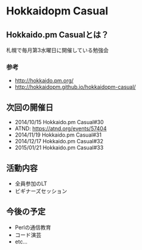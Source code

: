 # Hokkaidopm Casual

## Hokkaido.pm Casualとは？

札幌で毎月第3水曜日に開催している勉強会

### 参考
 
 - http://hokkaido.pm.org/
 - http://hokkaidopm.github.io/hokkaidopm-casual/

## 次回の開催日

 - 2014/10/15 Hokkaido.pm Casual#30
  - ATND: https://atnd.org/events/57404
 - 2014/11/19 Hokkaido.pm Casual#31
 - 2014/12/17 Hokkaido.pm Casual#32
 - 2015/01/21 Hokkaido.pm Casual#33

## 活動内容

 - 全員参加のLT
 - ビギナーズセッション

## 今後の予定

 - Perlの通信教育
 - コード演芸
 - etc...
